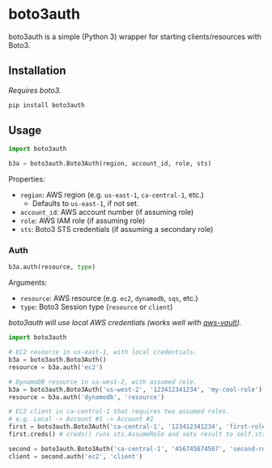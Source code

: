 # boto3auth

boto3auth is a simple (Python 3) wrapper for starting clients/resources with Boto3.

## Installation

_Requires boto3._

```bash
pip install boto3auth
```

## Usage

```python
import boto3auth

b3a = boto3auth.Boto3Auth(region, account_id, role, sts)
```

Properties:
  - `region`: AWS region (e.g. `us-east-1`, `ca-central-1`, etc.)
    - Defaults to `us-east-1`, if not set.
  - `account_id`: AWS account number (if assuming role)
  - `role`: AWS IAM role (if assuming role)
  - `sts`: Boto3 STS credentials (if assuming a secondary role)

### Auth

```python
b3a.auth(resource, type)
```

Arguments:
  - `resource`: AWS resource (e.g. `ec2`, `dynamodb`, `sqs`, etc.)
  - `type`: Boto3 Session type (`resource` or `client`)

_boto3auth will use local AWS credentials (works well with [aws-vault])._

```python
import boto3auth

# EC2 resource in us-east-1, with local credentials.
b3a = boto3auth.Boto3Auth()
resource = b3a.auth('ec2')

# DynamoDB resource in us-west-2, with assumed role.
b3a = boto3auth.Boto3Auth('us-west-2', '123412341234', 'my-cool-role')
resource = b3a.auth('dynamodb', 'resource')

# EC2 client in ca-central-1 that requires two assumed roles.
# e.g. Local -> Account #1 -> Account #2
first = boto3auth.Boto3Auth('ca-central-1', '123412341234', 'first-role')
first.creds() # creds() runs sts.AssumeRole and sets result to self.sts.

second = boto3auth.Boto3Auth('ca-central-1', '456745674567', 'second-role', first.sts)
client = second.auth('ec2', 'client')
```

[aws-vault]: https://github.com/99designs/aws-vault

